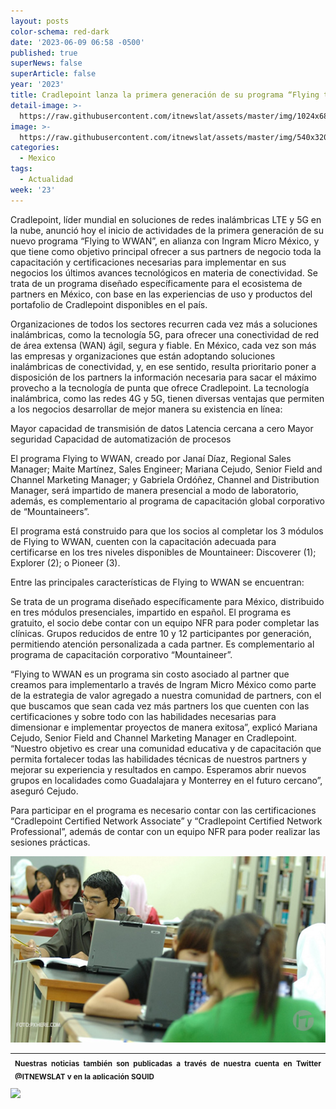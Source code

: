 ```yaml
---
layout: posts
color-schema: red-dark
date: '2023-06-09 06:58 -0500'
published: true
superNews: false
superArticle: false
year: '2023'
title: Cradlepoint lanza la primera generación de su programa “Flying to WWAN”
detail-image: >-
  https://raw.githubusercontent.com/itnewslat/assets/master/img/1024x680/Educacion-Wifi-g.jpg
image: >-
  https://raw.githubusercontent.com/itnewslat/assets/master/img/540x320/Educacion-Wifi-p.jpg
categories:
  - Mexico
tags:
  - Actualidad
week: '23'
---
```

Cradlepoint, líder mundial en soluciones de redes inalámbricas LTE y 5G en la nube, anunció hoy el inicio de actividades de la primera generación de su nuevo programa “Flying to WWAN”, en alianza con Ingram Micro México, y que tiene como objetivo principal ofrecer a sus partners de negocio toda la capacitación y certificaciones necesarias para implementar en sus negocios los últimos avances tecnológicos en materia de conectividad. Se trata de un programa diseñado específicamente para el ecosistema de partners en México, con base en las experiencias de uso y productos del portafolio de Cradlepoint disponibles en el país.
 
Organizaciones de todos los sectores recurren cada vez más a soluciones inalámbricas, como la tecnología 5G, para ofrecer una conectividad de red de área extensa (WAN) ágil, segura y fiable. En México, cada vez son más las empresas y organizaciones que están adoptando soluciones inalámbricas de conectividad, y, en ese sentido, resulta prioritario poner a disposición de los partners la información necesaria para sacar el máximo provecho a la tecnología de punta que ofrece Cradlepoint. La tecnología inalámbrica, como las redes 4G y 5G, tienen diversas ventajas que permiten a los negocios desarrollar de mejor manera su existencia en línea:
 
Mayor capacidad de transmisión de datos
Latencia cercana a cero
Mayor seguridad
Capacidad de automatización de procesos
 
El programa Flying to WWAN, creado por Janaí Díaz, Regional Sales Manager; Maite Martínez, Sales Engineer; Mariana Cejudo, Senior Field and Channel Marketing Manager; y Gabriela Ordóñez, Channel and Distribution Manager, será impartido de manera presencial a modo de laboratorio, además, es complementario al programa de capacitación global corporativo de “Mountaineers”.
 
El programa está construido para que los socios al completar los 3 módulos de Flying to WWAN, cuenten con la capacitación adecuada para certificarse en los tres niveles disponibles de Mountaineer: Discoverer (1); Explorer (2); o Pioneer (3).
 
Entre las principales características de Flying to WWAN se encuentran:
 
Se trata de un programa diseñado específicamente para México, distribuido en tres módulos presenciales, impartido en español.
El programa es gratuito, el socio debe contar con un equipo NFR para poder completar las clínicas.
Grupos reducidos de entre 10 y 12 participantes por generación, permitiendo atención personalizada a cada partner.
Es complementario al programa de capacitación corporativo “Mountaineer”.
 
“Flying to WWAN es un programa sin costo asociado al partner que creamos para implementarlo a través de Ingram Micro México como parte de la estrategia de valor agregado a nuestra comunidad de partners, con el que buscamos que sean cada vez más partners los que cuenten con las certificaciones y sobre todo con las habilidades necesarias para dimensionar e implementar proyectos de manera exitosa”, explicó Mariana Cejudo, Senior Field and Channel Marketing Manager en Cradlepoint. “Nuestro objetivo es crear una comunidad educativa y de capacitación que permita fortalecer todas las habilidades técnicas de nuestros partners y mejorar su experiencia y resultados en campo. Esperamos abrir nuevos grupos en localidades como Guadalajara y Monterrey en el futuro cercano”, aseguró Cejudo.
 
Para participar en el programa es necesario contar con las certificaciones “Cradlepoint Certified Network Associate” y “Cradlepoint Certified Network Professional”, además de contar con un equipo NFR para poder realizar las sesiones prácticas.

![](https://raw.githubusercontent.com/itnewslat/assets/master/img/540x320/Educacion-Wifi-p.jpg)

<table style="height: 42px;" width="569">
<tbody>
<tr>
<td style="text-align: justify;"><sub><strong>Nuestras noticias también son publicadas a través de nuestra cuenta en Twitter <a href="https://twitter.com/itnewslat?lang=es">@ITNEWSLAT</a> y en la aplicación <a href="https://squidapp.co/en/">SQUID</a></strong></sub></td>
</tr>
</tbody>
</table>
<img src="https://tracker.metricool.com/c3po.jpg?hash=56f88a41e39ab42c063cc51676587a04"/>
